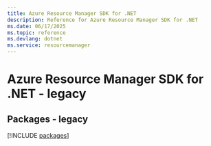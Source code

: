 ```yaml
---
title: Azure Resource Manager SDK for .NET
description: Reference for Azure Resource Manager SDK for .NET
ms.date: 06/17/2025
ms.topic: reference
ms.devlang: dotnet
ms.service: resourcemanager
---
```

# Azure Resource Manager SDK for .NET - legacy
## Packages - legacy
[!INCLUDE [packages](resource-manager-index.md)]